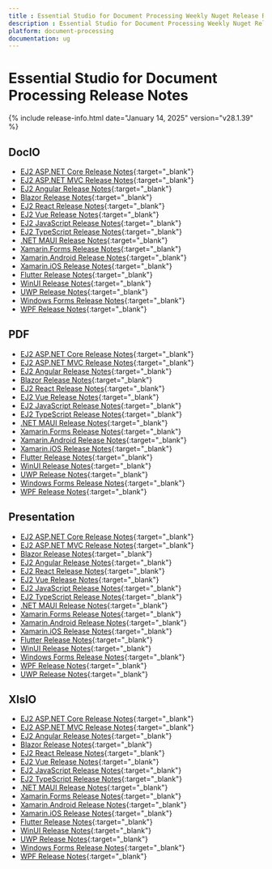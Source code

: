 ```yaml
---
title : Essential Studio for Document Processing Weekly Nuget Release Release Notes  
description : Essential Studio for Document Processing Weekly Nuget Release Release Notes  
platform: document-processing
documentation: ug
---
```


# Essential Studio for Document Processing  Release Notes  

{% include release-info.html date="January 14, 2025"  version="v28.1.39" %} 

## DocIO

* [EJ2 ASP.NET Core Release Notes](https://ej2.syncfusion.com/aspnetcore/documentation/release-notes/28.1.39#docio){:target="_blank"}
* [EJ2 ASP.NET MVC Release Notes](https://ej2.syncfusion.com/aspnetmvc/documentation/release-notes/28.1.39#docio){:target="_blank"}
* [EJ2 Angular Release Notes](https://ej2.syncfusion.com/angular/documentation/release-notes/28.1.39#docio){:target="_blank"}
* [Blazor Release Notes](https://blazor.syncfusion.com/documentation/release-notes/28.1.39#docio){:target="_blank"}
* [EJ2 React Release Notes](https://ej2.syncfusion.com/react/documentation/release-notes/28.1.39#docio){:target="_blank"}
* [EJ2 Vue  Release Notes](https://ej2.syncfusion.com/vue/documentation/release-notes/28.1.39#docio){:target="_blank"}
* [EJ2 JavaScript Release Notes](https://ej2.syncfusion.com/javascript/documentation/release-notes/28.1.39#docio){:target="_blank"}
* [EJ2 TypeScript Release Notes](https://ej2.syncfusion.com/documentation/release-notes/28.1.39#docio){:target="_blank"}
* [.NET MAUI Release Notes](/maui/release-notes/v28.1.39#docio){:target="_blank"}
* [Xamarin.Forms Release Notes](/xamarin/release-notes/v28.1.39#docio){:target="_blank"}
* [Xamarin.Android Release Notes](/xamarin-android/release-notes/v28.1.39#docio){:target="_blank"}
* [Xamarin.iOS Release Notes](/xamarin-ios/release-notes/v28.1.39#docio){:target="_blank"}
* [Flutter Release Notes](/flutter/release-notes/v28.1.39#docio){:target="_blank"}
* [WinUI Release Notes](/winui/release-notes/v28.1.39#docio){:target="_blank"}
* [UWP Release Notes](/uwp/release-notes/v28.1.39#docio){:target="_blank"}
* [Windows Forms Release Notes](/windowsforms/release-notes/v28.1.39#docio){:target="_blank"}
* [WPF Release Notes](/wpf/release-notes/v28.1.39#docio){:target="_blank"}



## PDF

* [EJ2 ASP.NET Core Release Notes](https://ej2.syncfusion.com/aspnetcore/documentation/release-notes/28.1.39#pdf){:target="_blank"}
* [EJ2 ASP.NET MVC Release Notes](https://ej2.syncfusion.com/aspnetmvc/documentation/release-notes/28.1.39#pdf){:target="_blank"}
* [EJ2 Angular Release Notes](https://ej2.syncfusion.com/angular/documentation/release-notes/28.1.39#pdf){:target="_blank"}
* [Blazor Release Notes](https://blazor.syncfusion.com/documentation/release-notes/28.1.39#pdf){:target="_blank"}
* [EJ2 React Release Notes](https://ej2.syncfusion.com/react/documentation/release-notes/28.1.39#pdf){:target="_blank"}
* [EJ2 Vue  Release Notes](https://ej2.syncfusion.com/vue/documentation/release-notes/28.1.39#pdf){:target="_blank"}
* [EJ2 JavaScript Release Notes](https://ej2.syncfusion.com/javascript/documentation/release-notes/28.1.39#pdf){:target="_blank"}
* [EJ2 TypeScript Release Notes](https://ej2.syncfusion.com/documentation/release-notes/28.1.39#pdf){:target="_blank"}
* [.NET MAUI Release Notes](/maui/release-notes/v28.1.39#pdf){:target="_blank"}
* [Xamarin.Forms Release Notes](/xamarin/release-notes/v28.1.39#pdf){:target="_blank"}
* [Xamarin.Android Release Notes](/xamarin-android/release-notes/v28.1.39#pdf){:target="_blank"}
* [Xamarin.iOS Release Notes](/xamarin-ios/release-notes/v28.1.39#pdf){:target="_blank"}
* [Flutter Release Notes](/flutter/release-notes/v28.1.39#pdf){:target="_blank"}
* [WinUI Release Notes](/winui/release-notes/v28.1.39#pdf){:target="_blank"}
* [UWP Release Notes](/uwp/release-notes/v28.1.39#pdf){:target="_blank"}
* [Windows Forms Release Notes](/windowsforms/release-notes/v28.1.39#pdf){:target="_blank"}
* [WPF Release Notes](/wpf/release-notes/v28.1.39#pdf){:target="_blank"}


## Presentation

* [EJ2 ASP.NET Core Release Notes](https://ej2.syncfusion.com/aspnetcore/documentation/release-notes/28.1.39#presentation){:target="_blank"}
* [EJ2 ASP.NET MVC Release Notes](https://ej2.syncfusion.com/aspnetmvc/documentation/release-notes/28.1.39#presentation){:target="_blank"}
* [Blazor Release Notes](https://blazor.syncfusion.com/documentation/release-notes/28.1.39#presentation){:target="_blank"}
* [EJ2 Angular Release Notes](https://ej2.syncfusion.com/angular/documentation/release-notes/28.1.39#presentation){:target="_blank"}
* [EJ2 React Release Notes](https://ej2.syncfusion.com/react/documentation/release-notes/28.1.39#presentation){:target="_blank"}
* [EJ2 Vue  Release Notes](https://ej2.syncfusion.com/vue/documentation/release-notes/28.1.39#presentation){:target="_blank"}
* [EJ2 JavaScript Release Notes](https://ej2.syncfusion.com/javascript/documentation/release-notes/28.1.39#presentation){:target="_blank"}
* [EJ2 TypeScript Release Notes](https://ej2.syncfusion.com/documentation/release-notes/28.1.39#presentation){:target="_blank"}
* [.NET MAUI Release Notes](/maui/release-notes/v28.1.39#presentation){:target="_blank"}
* [Xamarin.Forms Release Notes](/xamarin/release-notes/v28.1.39#presentation){:target="_blank"}
* [Xamarin.Android Release Notes](/xamarin-android/release-notes/v28.1.39#presentation){:target="_blank"}
* [Xamarin.iOS Release Notes](/xamarin-ios/release-notes/v28.1.39#presentation){:target="_blank"}
* [Flutter Release Notes](/flutter/release-notes/v28.1.39#presentation){:target="_blank"}
* [WinUI Release Notes](/winui/release-notes/v28.1.39#presentation){:target="_blank"}
* [Windows Forms Release Notes](/windowsforms/release-notes/v28.1.39#presentation){:target="_blank"}
* [WPF Release Notes](/wpf/release-notes/v28.1.39#presentation){:target="_blank"}
* [UWP Release Notes](/uwp/release-notes/v28.1.39#presentation){:target="_blank"}



## XlsIO

* [EJ2 ASP.NET Core Release Notes](https://ej2.syncfusion.com/aspnetcore/documentation/release-notes/28.1.39#xlsio){:target="_blank"}
* [EJ2 ASP.NET MVC Release Notes](https://ej2.syncfusion.com/aspnetmvc/documentation/release-notes/28.1.39#xlsio){:target="_blank"}
* [EJ2 Angular Release Notes](https://ej2.syncfusion.com/angular/documentation/release-notes/28.1.39#xlsio){:target="_blank"}
* [Blazor Release Notes](https://blazor.syncfusion.com/documentation/release-notes/28.1.39#xlsio){:target="_blank"}
* [EJ2 React Release Notes](https://ej2.syncfusion.com/react/documentation/release-notes/28.1.39#xlsio){:target="_blank"}
* [EJ2 Vue  Release Notes](https://ej2.syncfusion.com/vue/documentation/release-notes/28.1.39#xlsio){:target="_blank"}
* [EJ2 JavaScript Release Notes](https://ej2.syncfusion.com/javascript/documentation/release-notes/28.1.39#xlsio){:target="_blank"}
* [EJ2 TypeScript Release Notes](https://ej2.syncfusion.com/documentation/release-notes/28.1.39#xlsio){:target="_blank"}
* [.NET MAUI Release Notes](/maui/release-notes/v28.1.39#xlsio){:target="_blank"}
* [Xamarin.Forms Release Notes](/xamarin/release-notes/v28.1.39#xlsio){:target="_blank"}
* [Xamarin.Android Release Notes](/xamarin-android/release-notes/v28.1.39#xlsio){:target="_blank"}
* [Xamarin.iOS Release Notes](/xamarin-ios/release-notes/v28.1.39#xlsio){:target="_blank"}
* [Flutter Release Notes](/flutter/release-notes/v28.1.39#xlsio){:target="_blank"}
* [WinUI Release Notes](/winui/release-notes/v28.1.39#xlsio){:target="_blank"}
* [UWP Release Notes](/uwp/release-notes/v28.1.39#xlsio){:target="_blank"}
* [Windows Forms Release Notes](/windowsforms/release-notes/v28.1.39#xlsio){:target="_blank"}
* [WPF Release Notes](/wpf/release-notes/v28.1.39#xlsio){:target="_blank"}


